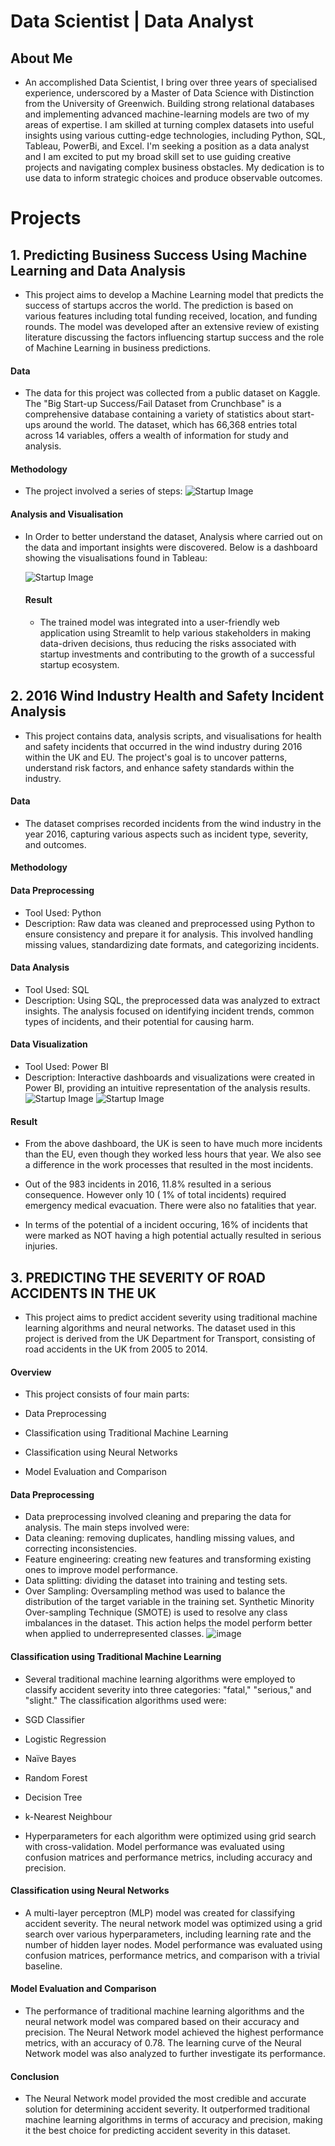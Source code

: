 # Data Scientist | Data Analyst

## About Me
- An accomplished Data Scientist, I bring over three years of specialised experience, underscored by a Master of Data Science with Distinction from the University of Greenwich. Building strong relational databases and implementing advanced machine-learning models are two of my areas of expertise. I am skilled at turning complex datasets into useful insights using various cutting-edge technologies, including Python, SQL, Tableau, PowerBi, and Excel.
I'm seeking a position as a data analyst and I am excited to put my broad skill set to use guiding creative projects and navigating complex business obstacles. My dedication is to use data to inform strategic choices and produce observable outcomes.




# Projects

## 1. Predicting Business Success Using Machine Learning and Data Analysis
- This project aims to develop a Machine Learning model that predicts the success of startups accros the world. The prediction is based on various features including total funding received, location, and funding rounds. The model was developed after an extensive review of existing literature discussing the factors influencing startup success and the role of Machine Learning in business predictions.
  
#### Data
  - The data for this project was collected from a public dataset on Kaggle. The "Big Start-up Success/Fail Dataset from Crunchbase" is a comprehensive database containing a variety of statistics about start-ups around the world. The dataset, which has 66,368 entries total across 14 variables, offers a wealth of information for study and analysis.
    
#### Methodology
- The project involved a series of steps:
![Startup Image](/Startup11/img/Picture1.png)

#### Analysis and Visualisation
- In Order to better understand the dataset, Analysis where carried out on the data and important insights were discovered. Below is a dashboard showing the visualisations found in Tableau:

  ![Startup Image](/Startup11/img/startup.jpeg)

  #### Result
  - The trained model was integrated into a user-friendly web application using Streamlit to help various stakeholders in making data-driven decisions, thus reducing the risks associated with startup investments and contributing to the growth of a successful startup ecosystem.





## 2. 2016 Wind Industry Health and Safety Incident Analysis
- This project contains data, analysis scripts, and visualisations for health and safety incidents that occurred in the wind industry during 2016 within the UK and EU. The project's goal is to uncover patterns, understand risk factors, and enhance safety standards within the industry.

#### Data
- The dataset comprises recorded incidents from the wind industry in the year 2016, capturing various aspects such as incident type, severity, and outcomes.

#### Methodology

#### Data Preprocessing
- Tool Used: Python
- Description: Raw data was cleaned and preprocessed using Python to ensure consistency and prepare it for analysis. This involved handling missing values, standardizing date formats, and categorizing incidents.

  
#### Data Analysis
- Tool Used: SQL
- Description: Using SQL, the preprocessed data was analyzed to extract insights. The analysis focused on identifying incident trends, common types of incidents, and their potential for causing harm.

  
#### Data Visualization
- Tool Used: Power BI
- Description: Interactive dashboards and visualizations were created in Power BI, providing an intuitive representation of the analysis results.
  ![Startup Image](/safetyon/img2.png)
  ![Startup Image](/safetyon/img1.png)

#### Result
- From the above dashboard, the UK is seen to have much more incidents than the EU, even though they worked less hours that year. We also see a difference in the work processes that resulted in the most incidents.

- Out of the 983 incidents in 2016, 11.8% resulted in a serious consequence. However only 10 ( 1% of total incidents) required emergency medical evacuation. There were also no fatalities that year. 

- In terms of the potential of a incident occuring, 16% of incidents that were marked as NOT having a high potential actually resulted in serious injuries.


## 3. PREDICTING THE SEVERITY OF ROAD ACCIDENTS IN THE UK

- This project aims to predict accident severity using traditional machine learning algorithms and neural networks. The dataset used in this project is derived from the UK Department for Transport, consisting of road accidents in the UK from 2005 to 2014.

#### Overview
- This project consists of four main parts:

- Data Preprocessing
- Classification using Traditional Machine Learning
- Classification using Neural Networks
- Model Evaluation and Comparison


#### Data Preprocessing
- Data preprocessing involved cleaning and preparing the data for analysis. The main steps involved were:
- Data cleaning: removing duplicates, handling missing values, and correcting inconsistencies.
- Feature engineering: creating new features and transforming existing ones to improve model performance.
- Data splitting: dividing the dataset into training and testing sets.
- Over Sampling: Oversampling method was used to balance the distribution of the target variable in the training set. Synthetic Minority Over-sampling Technique (SMOTE) is used to resolve any class imbalances in the dataset. 
This action helps the model perform better when applied to underrepresented classes. 
![image](https://github.com/dnllens/dnllens.github.io/assets/67906668/ae44b08c-b1e9-48d1-bea3-444792a99a7a)

#### Classification using Traditional Machine Learning
- Several traditional machine learning algorithms were employed to classify accident severity into three categories: "fatal," "serious," and "slight." The classification algorithms used were:

- SGD Classifier
- Logistic Regression
- Naïve Bayes
- Random Forest
- Decision Tree
- k-Nearest Neighbour
- Hyperparameters for each algorithm were optimized using grid search with cross-validation. Model performance was evaluated using confusion matrices and performance metrics, including accuracy and precision.

#### Classification using Neural Networks
- A multi-layer perceptron (MLP) model was created for classifying accident severity. The neural network model was optimized using a grid search over various hyperparameters, including learning rate and the number of hidden layer nodes. Model performance was evaluated using confusion matrices, performance metrics, and comparison with a trivial baseline.

#### Model Evaluation and Comparison
- The performance of traditional machine learning algorithms and the neural network model was compared based on their accuracy and precision. The Neural Network model achieved the highest performance metrics, with an accuracy of 0.78. The learning curve of the Neural Network model was also analyzed to further investigate its performance.

#### Conclusion
- The Neural Network model provided the most credible and accurate solution for determining accident severity. It outperformed traditional machine learning algorithms in terms of accuracy and precision, making it the best choice for predicting accident severity in this dataset.






